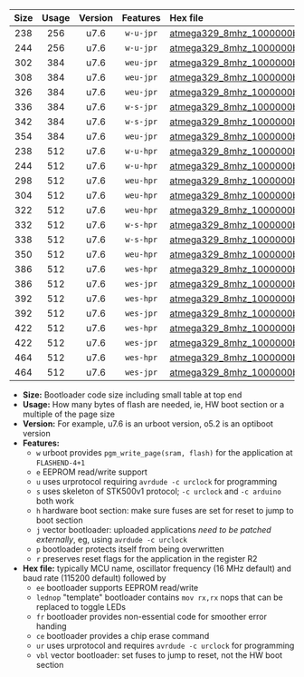 |Size|Usage|Version|Features|Hex file|
|:-:|:-:|:-:|:-:|:--|
|238|256|u7.6|`w-u-jpr`|[atmega329_8mhz_1000000bps_ur_vbl.hex](https://raw.githubusercontent.com/stefanrueger/urboot/main/bootloaders/atmega329/fcpu_8mhz/1000000_bps/atmega329_8mhz_1000000bps_ur_vbl.hex)|
|244|256|u7.6|`w-u-jpr`|[atmega329_8mhz_1000000bps_lednop_ur_vbl.hex](https://raw.githubusercontent.com/stefanrueger/urboot/main/bootloaders/atmega329/fcpu_8mhz/1000000_bps/atmega329_8mhz_1000000bps_lednop_ur_vbl.hex)|
|302|384|u7.6|`weu-jpr`|[atmega329_8mhz_1000000bps_ee_ur_vbl.hex](https://raw.githubusercontent.com/stefanrueger/urboot/main/bootloaders/atmega329/fcpu_8mhz/1000000_bps/atmega329_8mhz_1000000bps_ee_ur_vbl.hex)|
|308|384|u7.6|`weu-jpr`|[atmega329_8mhz_1000000bps_ee_lednop_ur_vbl.hex](https://raw.githubusercontent.com/stefanrueger/urboot/main/bootloaders/atmega329/fcpu_8mhz/1000000_bps/atmega329_8mhz_1000000bps_ee_lednop_ur_vbl.hex)|
|326|384|u7.6|`weu-jpr`|[atmega329_8mhz_1000000bps_ee_lednop_fr_ur_vbl.hex](https://raw.githubusercontent.com/stefanrueger/urboot/main/bootloaders/atmega329/fcpu_8mhz/1000000_bps/atmega329_8mhz_1000000bps_ee_lednop_fr_ur_vbl.hex)|
|336|384|u7.6|`w-s-jpr`|[atmega329_8mhz_1000000bps_vbl.hex](https://raw.githubusercontent.com/stefanrueger/urboot/main/bootloaders/atmega329/fcpu_8mhz/1000000_bps/atmega329_8mhz_1000000bps_vbl.hex)|
|342|384|u7.6|`w-s-jpr`|[atmega329_8mhz_1000000bps_lednop_vbl.hex](https://raw.githubusercontent.com/stefanrueger/urboot/main/bootloaders/atmega329/fcpu_8mhz/1000000_bps/atmega329_8mhz_1000000bps_lednop_vbl.hex)|
|354|384|u7.6|`weu-jpr`|[atmega329_8mhz_1000000bps_ee_lednop_fr_ce_ur_vbl.hex](https://raw.githubusercontent.com/stefanrueger/urboot/main/bootloaders/atmega329/fcpu_8mhz/1000000_bps/atmega329_8mhz_1000000bps_ee_lednop_fr_ce_ur_vbl.hex)|
|238|512|u7.6|`w-u-hpr`|[atmega329_8mhz_1000000bps_ur.hex](https://raw.githubusercontent.com/stefanrueger/urboot/main/bootloaders/atmega329/fcpu_8mhz/1000000_bps/atmega329_8mhz_1000000bps_ur.hex)|
|244|512|u7.6|`w-u-hpr`|[atmega329_8mhz_1000000bps_lednop_ur.hex](https://raw.githubusercontent.com/stefanrueger/urboot/main/bootloaders/atmega329/fcpu_8mhz/1000000_bps/atmega329_8mhz_1000000bps_lednop_ur.hex)|
|298|512|u7.6|`weu-hpr`|[atmega329_8mhz_1000000bps_ee_ur.hex](https://raw.githubusercontent.com/stefanrueger/urboot/main/bootloaders/atmega329/fcpu_8mhz/1000000_bps/atmega329_8mhz_1000000bps_ee_ur.hex)|
|304|512|u7.6|`weu-hpr`|[atmega329_8mhz_1000000bps_ee_lednop_ur.hex](https://raw.githubusercontent.com/stefanrueger/urboot/main/bootloaders/atmega329/fcpu_8mhz/1000000_bps/atmega329_8mhz_1000000bps_ee_lednop_ur.hex)|
|322|512|u7.6|`weu-hpr`|[atmega329_8mhz_1000000bps_ee_lednop_fr_ur.hex](https://raw.githubusercontent.com/stefanrueger/urboot/main/bootloaders/atmega329/fcpu_8mhz/1000000_bps/atmega329_8mhz_1000000bps_ee_lednop_fr_ur.hex)|
|332|512|u7.6|`w-s-hpr`|[atmega329_8mhz_1000000bps.hex](https://raw.githubusercontent.com/stefanrueger/urboot/main/bootloaders/atmega329/fcpu_8mhz/1000000_bps/atmega329_8mhz_1000000bps.hex)|
|338|512|u7.6|`w-s-hpr`|[atmega329_8mhz_1000000bps_lednop.hex](https://raw.githubusercontent.com/stefanrueger/urboot/main/bootloaders/atmega329/fcpu_8mhz/1000000_bps/atmega329_8mhz_1000000bps_lednop.hex)|
|350|512|u7.6|`weu-hpr`|[atmega329_8mhz_1000000bps_ee_lednop_fr_ce_ur.hex](https://raw.githubusercontent.com/stefanrueger/urboot/main/bootloaders/atmega329/fcpu_8mhz/1000000_bps/atmega329_8mhz_1000000bps_ee_lednop_fr_ce_ur.hex)|
|386|512|u7.6|`wes-hpr`|[atmega329_8mhz_1000000bps_ee.hex](https://raw.githubusercontent.com/stefanrueger/urboot/main/bootloaders/atmega329/fcpu_8mhz/1000000_bps/atmega329_8mhz_1000000bps_ee.hex)|
|386|512|u7.6|`wes-jpr`|[atmega329_8mhz_1000000bps_ee_vbl.hex](https://raw.githubusercontent.com/stefanrueger/urboot/main/bootloaders/atmega329/fcpu_8mhz/1000000_bps/atmega329_8mhz_1000000bps_ee_vbl.hex)|
|392|512|u7.6|`wes-hpr`|[atmega329_8mhz_1000000bps_ee_lednop.hex](https://raw.githubusercontent.com/stefanrueger/urboot/main/bootloaders/atmega329/fcpu_8mhz/1000000_bps/atmega329_8mhz_1000000bps_ee_lednop.hex)|
|392|512|u7.6|`wes-jpr`|[atmega329_8mhz_1000000bps_ee_lednop_vbl.hex](https://raw.githubusercontent.com/stefanrueger/urboot/main/bootloaders/atmega329/fcpu_8mhz/1000000_bps/atmega329_8mhz_1000000bps_ee_lednop_vbl.hex)|
|422|512|u7.6|`wes-hpr`|[atmega329_8mhz_1000000bps_ee_lednop_fr.hex](https://raw.githubusercontent.com/stefanrueger/urboot/main/bootloaders/atmega329/fcpu_8mhz/1000000_bps/atmega329_8mhz_1000000bps_ee_lednop_fr.hex)|
|422|512|u7.6|`wes-jpr`|[atmega329_8mhz_1000000bps_ee_lednop_fr_vbl.hex](https://raw.githubusercontent.com/stefanrueger/urboot/main/bootloaders/atmega329/fcpu_8mhz/1000000_bps/atmega329_8mhz_1000000bps_ee_lednop_fr_vbl.hex)|
|464|512|u7.6|`wes-hpr`|[atmega329_8mhz_1000000bps_ee_lednop_fr_ce.hex](https://raw.githubusercontent.com/stefanrueger/urboot/main/bootloaders/atmega329/fcpu_8mhz/1000000_bps/atmega329_8mhz_1000000bps_ee_lednop_fr_ce.hex)|
|464|512|u7.6|`wes-jpr`|[atmega329_8mhz_1000000bps_ee_lednop_fr_ce_vbl.hex](https://raw.githubusercontent.com/stefanrueger/urboot/main/bootloaders/atmega329/fcpu_8mhz/1000000_bps/atmega329_8mhz_1000000bps_ee_lednop_fr_ce_vbl.hex)|

- **Size:** Bootloader code size including small table at top end
- **Usage:** How many bytes of flash are needed, ie, HW boot section or a multiple of the page size
- **Version:** For example, u7.6 is an urboot version, o5.2 is an optiboot version
- **Features:**
  + `w` urboot provides `pgm_write_page(sram, flash)` for the application at `FLASHEND-4+1`
  + `e` EEPROM read/write support
  + `u` uses urprotocol requiring `avrdude -c urclock` for programming
  + `s` uses skeleton of STK500v1 protocol; `-c urclock` and `-c arduino` both work
  + `h` hardware boot section: make sure fuses are set for reset to jump to boot section
  + `j` vector bootloader: uploaded applications *need to be patched externally*, eg, using `avrdude -c urclock`
  + `p` bootloader protects itself from being overwritten
  + `r` preserves reset flags for the application in the register R2
- **Hex file:** typically MCU name, oscillator frequency (16 MHz default) and baud rate (115200 default) followed by
  + `ee` bootloader supports EEPROM read/write
  + `lednop` "template" bootloader contains `mov rx,rx` nops that can be replaced to toggle LEDs
  + `fr` bootloader provides non-essential code for smoother error handing
  + `ce` bootloader provides a chip erase command
  + `ur` uses urprotocol and requires `avrdude -c urclock` for programming
  + `vbl` vector bootloader: set fuses to jump to reset, not the HW boot section
